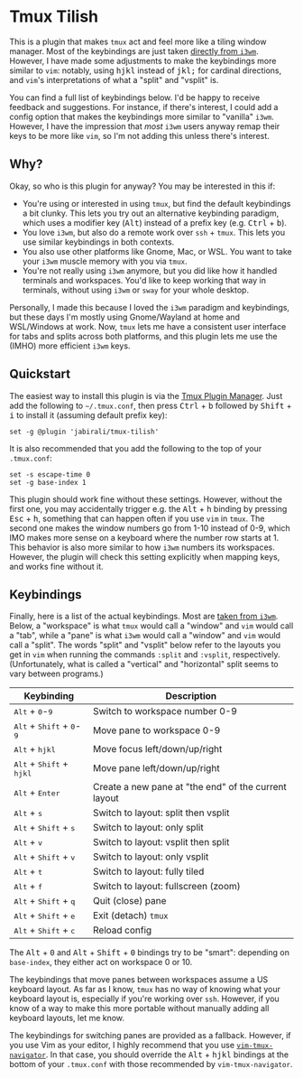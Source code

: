 # Tmux Tilish

This is a plugin that makes `tmux` act and feel more like a tiling window
manager. Most of the keybindings are just taken [directly from `i3wm`][1].
However, I have made some adjustments to make the keybindings more similar
to `vim`: notably, using <kbd>h</kbd><kbd>j</kbd><kbd>k</kbd><kbd>l</kbd> 
instead of <kbd>j</kbd><kbd>k</kbd><kbd>l</kbd><kbd>;</kbd> for cardinal 
directions, and `vim`'s interpretations of what a "split" and "vsplit" is.

You can find a full list of keybindings below. I'd be happy to receive 
feedback and suggestions. For instance, if there's interest, I could add
a config option that makes the keybindings more similar to "vanilla" `i3wm`.
However, I have the impression that *most* `i3wm` users anyway remap their 
keys to be more like `vim`, so I'm not adding this unless there's interest.

[1]: https://i3wm.org/docs/refcard.html

## Why?

Okay, so who is this plugin for anyway? You may be interested in this if:

- You're using or interested in using `tmux`, but find the default keybindings
  a bit clunky. This lets you try out an alternative keybinding paradigm, 
  which uses a modifier key (<kbd>Alt</kbd>) instead of a prefix key 
  (e.g. <kbd>Ctrl</kbd> + <kbd>b</kbd>).
- You love `i3wm`, but also do a remote work over `ssh` + `tmux`. This lets 
  you use similar keybindings in both contexts.
- You also use other platforms like Gnome, Mac, or WSL. You want to take 
  your `i3wm` muscle memory with you via `tmux`.
- You're not really using `i3wm` anymore, but you did like how it handled
  terminals and workspaces. You'd like to keep working that way in terminals,
  without using `i3wm` or `sway` for your whole desktop.

Personally, I made this because I loved the `i3wm` paradigm and keybindings,
but these days I'm mostly using Gnome/Wayland at home and WSL/Windows at work.
Now, `tmux` lets me have a consistent user interface for tabs and splits across
both platforms, and this plugin lets me use the (IMHO) more efficient `i3wm` keys.

## Quickstart

The easiest way to install this plugin is via the [Tmux Plugin Manager][2].
Just add the following to `~/.tmux.conf`, then press <kbd>Ctrl</kbd> + <kbd>b</kbd>
followed by <kbd>Shift</kbd> + <kbd>i</kbd> to install it (assuming default prefix key):

	set -g @plugin 'jabirali/tmux-tilish'

It is also recommended that you add the following to the top of your `.tmux.conf`:

	set -s escape-time 0
	set -g base-index 1

This plugin should work fine without these settings. However, without the first one,
you may accidentally trigger e.g. the <kbd>Alt</kbd> + <kbd>h</kbd> binding by pressing
<kbd>Esc</kbd> + <kbd>h</kbd>, something that can happen often if you use `vim` in `tmux`. 
The second one makes the window numbers go from 1-10 instead of 0-9, which IMO
makes more sense on a keyboard where the number row starts at 1. This behavior
is also more similar to how `i3wm` numbers its workspaces. However, the plugin
will check this setting explicitly when mapping keys, and works fine without it.

[2]: https://github.com/tmux-plugins/tpm

## Keybindings

Finally, here is a list of the actual keybindings. Most are [taken from `i3wm`][1].
Below, a "workspace" is what `tmux` would call a "window" and `vim` would call a "tab",
while a "pane" is what `i3wm` would call a "window" and `vim` would call a "split".
The words "split" and "vsplit" below refer to the layouts you get in `vim` when
running the commands `:split` and `:vsplit`, respectively. (Unfortunately, what
is called a "vertical" and "horizontal" split seems to vary between programs.)

| Keybinding | Description |
| ---------- | ----------- |
| <kbd>Alt</kbd> + <kbd>0</kbd>-<kbd>9</kbd> | Switch to workspace number 0-9 |
| <kbd>Alt</kbd> + <kbd>Shift</kbd> + <kbd>0</kbd>-<kbd>9</kbd> | Move pane to workspace 0-9 |
| <kbd>Alt</kbd> + <kbd>h</kbd><kbd>j</kbd><kbd>k</kbd><kbd>l</kbd> | Move focus left/down/up/right |
| <kbd>Alt</kbd> + <kbd>Shift</kbd> + <kbd>h</kbd><kbd>j</kbd><kbd>k</kbd><kbd>l</kbd> | Move pane left/down/up/right |
| <kbd>Alt</kbd> + <kbd>Enter</kbd> | Create a new pane at "the end" of the current layout |
| <kbd>Alt</kbd> + <kbd>s</kbd> | Switch to layout: split then vsplit |
| <kbd>Alt</kbd> + <kbd>Shift</kbd> + <kbd>s</kbd> | Switch to layout: only split |
| <kbd>Alt</kbd> + <kbd>v</kbd> | Switch to layout: vsplit then split |
| <kbd>Alt</kbd> + <kbd>Shift</kbd> + <kbd>v</kbd> | Switch to layout: only vsplit |
| <kbd>Alt</kbd> + <kbd>t</kbd> | Switch to layout: fully tiled |
| <kbd>Alt</kbd> + <kbd>f</kbd> | Switch to layout: fullscreen (zoom) |
| <kbd>Alt</kbd> + <kbd>Shift</kbd> + <kbd>q</kbd> | Quit (close) pane |
| <kbd>Alt</kbd> + <kbd>Shift</kbd> + <kbd>e</kbd> | Exit (detach) `tmux` |
| <kbd>Alt</kbd> + <kbd>Shift</kbd> + <kbd>c</kbd> | Reload config |

The <kbd>Alt</kbd> + <kbd>0</kbd> and <kbd>Alt</kbd> + <kbd>Shift</kbd> + <kbd>0</kbd> 
bindings try to be "smart": depending on `base-index`, they either act on workspace 0 or 10.

The keybindings that move panes between workspaces assume a US keyboard layout.
As far as I know, `tmux` has no way of knowing what your keyboard layout is,
especially if you're working over `ssh`. However, if you know of a way to make 
this more portable without manually adding all keyboard layouts, let me know.

The keybindings for switching panes are provided as a fallback. However, if you
use Vim as your editor, I highly recommend that you use [`vim-tmux-navigator`][3].
In that case, you should override the 
<kbd>Alt</kbd> + <kbd>h</kbd><kbd>j</kbd><kbd>k</kbd><kbd>l</kbd> 
bindings at the bottom of your `.tmux.conf` with those recommended by `vim-tmux-navigator`.

[3]: https://github.com/christoomey/vim-tmux-navigator
